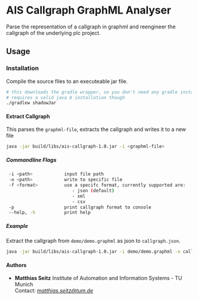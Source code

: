 # AIS Callgraph GraphML Analyser

Parse the representation of a callgraph in graphml and reengineer the callgraph of the underlying plc project.

## Usage

### Installation

Compile the source files to an executeable jar file.

```bash
# this downloads the gradle wrapper, so you don't need any gradle installation beforehand
# requires a valid java 8 installation though
./gradlew shadowJar

````

#### Extract Callgraph

This parses the `graphml-file`, extracts the callgraph and writes it to a new file

````bash
java -jar build/libs/ais-callgraph-1.0.jar -i <graphml-file>
````

##### Commandline Flags

```bash
 -i <path>            input file path
 -o <path>            write to specific file
 -f <format>          use a specifc format, currently supported are:
                         - json (default)
                         - xml
                         - csv
 -p                   print callgraph format to console
 --help, -h           print help
```

##### Example

Extract the callgraph from `demo/demo.graphml` as json to `callgraph.json`.

```bash
java -jar build/libs/ais-callgraph-1.0.jar -i demo/demo.graphml -o callgraph.json -f json
```

#### Authors

* **Matthias Seitz** Institute of Automation and Information Systems - TU Munich<br>Contact: [*matthias.seitz@tum.de*](mailto:matthias.seitz@tum.de)